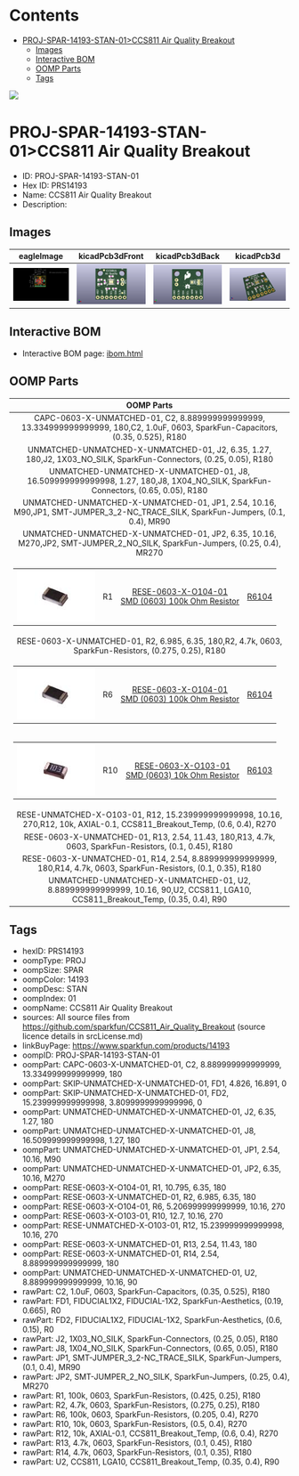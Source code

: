 



Contents
========

* [PROJ-SPAR-14193-STAN-01>CCS811 Air Quality Breakout](#proj-spar-14193-stan-01ccs811-air-quality-breakout)
	* [Images](#images)
	* [Interactive BOM](#interactive-bom)
	* [OOMP Parts](#oomp-parts)
	* [Tags](#tags)
  
![][im]
# PROJ-SPAR-14193-STAN-01>CCS811 Air Quality Breakout

- ID: PROJ-SPAR-14193-STAN-01
- Hex ID: PRS14193
- Name: CCS811 Air Quality Breakout
- Description: 

## Images
  
  

|eagleImage|kicadPcb3dFront|kicadPcb3dBack|kicadPcb3d|
| :---: | :---: | :---: | :---: |
|[![eagleImage](eagleImage_140.png)](eagleImage_600.png)|[![kicadPcb3dFront](kicadPcb3dFront_140.png)](kicadPcb3dFront_600.png)|[![kicadPcb3dBack](kicadPcb3dBack_140.png)](kicadPcb3dBack_600.png)|[![kicadPcb3d](kicadPcb3d_140.png)](kicadPcb3d_600.png)|

## Interactive BOM

- Interactive BOM page: [ibom.html](kicad/bom/ibom.html)

## OOMP Parts
  

|OOMP Parts|
| :---: |
|CAPC-0603-X-UNMATCHED-01, C2, 8.889999999999999, 13.334999999999999, 180,C2, 1.0uF, 0603, SparkFun-Capacitors, (0.35, 0.525), R180|
|UNMATCHED-UNMATCHED-X-UNMATCHED-01, J2, 6.35, 1.27, 180,J2, 1X03_NO_SILK, SparkFun-Connectors, (0.25, 0.05), R180|
|UNMATCHED-UNMATCHED-X-UNMATCHED-01, J8, 16.509999999999998, 1.27, 180,J8, 1X04_NO_SILK, SparkFun-Connectors, (0.65, 0.05), R180|
|UNMATCHED-UNMATCHED-X-UNMATCHED-01, JP1, 2.54, 10.16, M90,JP1, SMT-JUMPER_3_2-NC_TRACE_SILK, SparkFun-Jumpers, (0.1, 0.4), MR90|
|UNMATCHED-UNMATCHED-X-UNMATCHED-01, JP2, 6.35, 10.16, M270,JP2, SMT-JUMPER_2_NO_SILK, SparkFun-Jumpers, (0.25, 0.4), MR270|
|<table><tr><td>![RESE-0603-X-O104-01](https://raw.githubusercontent.com/oomlout/oomlout_OOMP_parts/main/RESE-0603-X-O104-01/image_140.jpg)</td><td> R1</td><td>[RESE-0603-X-O104-01<br>SMD (0603) 100k Ohm Resistor](https://github.com/oomlout/oomlout_OOMP_parts/tree/main/RESE-0603-X-O104-01/)</td><td>[R6104](https://github.com/oomlout/oomlout_OOMP_parts/tree/main/RESE-0603-X-O104-01/)</td></tr></table>|
|RESE-0603-X-UNMATCHED-01, R2, 6.985, 6.35, 180,R2, 4.7k, 0603, SparkFun-Resistors, (0.275, 0.25), R180|
|<table><tr><td>![RESE-0603-X-O104-01](https://raw.githubusercontent.com/oomlout/oomlout_OOMP_parts/main/RESE-0603-X-O104-01/image_140.jpg)</td><td> R6</td><td>[RESE-0603-X-O104-01<br>SMD (0603) 100k Ohm Resistor](https://github.com/oomlout/oomlout_OOMP_parts/tree/main/RESE-0603-X-O104-01/)</td><td>[R6104](https://github.com/oomlout/oomlout_OOMP_parts/tree/main/RESE-0603-X-O104-01/)</td></tr></table>|
|<table><tr><td>![RESE-0603-X-O103-01](https://raw.githubusercontent.com/oomlout/oomlout_OOMP_parts/main/RESE-0603-X-O103-01/image_140.jpg)</td><td> R10</td><td>[RESE-0603-X-O103-01<br>SMD (0603) 10k Ohm Resistor](https://github.com/oomlout/oomlout_OOMP_parts/tree/main/RESE-0603-X-O103-01/)</td><td>[R6103](https://github.com/oomlout/oomlout_OOMP_parts/tree/main/RESE-0603-X-O103-01/)</td></tr></table>|
|RESE-UNMATCHED-X-O103-01, R12, 15.239999999999998, 10.16, 270,R12, 10k, AXIAL-0.1, CCS811_Breakout_Temp, (0.6, 0.4), R270|
|RESE-0603-X-UNMATCHED-01, R13, 2.54, 11.43, 180,R13, 4.7k, 0603, SparkFun-Resistors, (0.1, 0.45), R180|
|RESE-0603-X-UNMATCHED-01, R14, 2.54, 8.889999999999999, 180,R14, 4.7k, 0603, SparkFun-Resistors, (0.1, 0.35), R180|
|UNMATCHED-UNMATCHED-X-UNMATCHED-01, U2, 8.889999999999999, 10.16, 90,U2, CCS811, LGA10, CCS811_Breakout_Temp, (0.35, 0.4), R90|

## Tags

- hexID: PRS14193
- oompType: PROJ
- oompSize: SPAR
- oompColor: 14193
- oompDesc: STAN
- oompIndex: 01
- oompName: CCS811 Air Quality Breakout
- sources: All source files from https://github.com/sparkfun/CCS811_Air_Quality_Breakout (source licence details in srcLicense.md)
- linkBuyPage: https://www.sparkfun.com/products/14193
- oompID: PROJ-SPAR-14193-STAN-01
- oompPart: CAPC-0603-X-UNMATCHED-01, C2, 8.889999999999999, 13.334999999999999, 180
- oompPart: SKIP-UNMATCHED-X-UNMATCHED-01, FD1, 4.826, 16.891, 0
- oompPart: SKIP-UNMATCHED-X-UNMATCHED-01, FD2, 15.239999999999998, 3.8099999999999996, 0
- oompPart: UNMATCHED-UNMATCHED-X-UNMATCHED-01, J2, 6.35, 1.27, 180
- oompPart: UNMATCHED-UNMATCHED-X-UNMATCHED-01, J8, 16.509999999999998, 1.27, 180
- oompPart: UNMATCHED-UNMATCHED-X-UNMATCHED-01, JP1, 2.54, 10.16, M90
- oompPart: UNMATCHED-UNMATCHED-X-UNMATCHED-01, JP2, 6.35, 10.16, M270
- oompPart: RESE-0603-X-O104-01, R1, 10.795, 6.35, 180
- oompPart: RESE-0603-X-UNMATCHED-01, R2, 6.985, 6.35, 180
- oompPart: RESE-0603-X-O104-01, R6, 5.206999999999999, 10.16, 270
- oompPart: RESE-0603-X-O103-01, R10, 12.7, 10.16, 270
- oompPart: RESE-UNMATCHED-X-O103-01, R12, 15.239999999999998, 10.16, 270
- oompPart: RESE-0603-X-UNMATCHED-01, R13, 2.54, 11.43, 180
- oompPart: RESE-0603-X-UNMATCHED-01, R14, 2.54, 8.889999999999999, 180
- oompPart: UNMATCHED-UNMATCHED-X-UNMATCHED-01, U2, 8.889999999999999, 10.16, 90
- rawPart: C2, 1.0uF, 0603, SparkFun-Capacitors, (0.35, 0.525), R180
- rawPart: FD1, FIDUCIAL1X2, FIDUCIAL-1X2, SparkFun-Aesthetics, (0.19, 0.665), R0
- rawPart: FD2, FIDUCIAL1X2, FIDUCIAL-1X2, SparkFun-Aesthetics, (0.6, 0.15), R0
- rawPart: J2, 1X03_NO_SILK, SparkFun-Connectors, (0.25, 0.05), R180
- rawPart: J8, 1X04_NO_SILK, SparkFun-Connectors, (0.65, 0.05), R180
- rawPart: JP1, SMT-JUMPER_3_2-NC_TRACE_SILK, SparkFun-Jumpers, (0.1, 0.4), MR90
- rawPart: JP2, SMT-JUMPER_2_NO_SILK, SparkFun-Jumpers, (0.25, 0.4), MR270
- rawPart: R1, 100k, 0603, SparkFun-Resistors, (0.425, 0.25), R180
- rawPart: R2, 4.7k, 0603, SparkFun-Resistors, (0.275, 0.25), R180
- rawPart: R6, 100k, 0603, SparkFun-Resistors, (0.205, 0.4), R270
- rawPart: R10, 10k, 0603, SparkFun-Resistors, (0.5, 0.4), R270
- rawPart: R12, 10k, AXIAL-0.1, CCS811_Breakout_Temp, (0.6, 0.4), R270
- rawPart: R13, 4.7k, 0603, SparkFun-Resistors, (0.1, 0.45), R180
- rawPart: R14, 4.7k, 0603, SparkFun-Resistors, (0.1, 0.35), R180
- rawPart: U2, CCS811, LGA10, CCS811_Breakout_Temp, (0.35, 0.4), R90



[im]: kicadPcb3d_450.png
